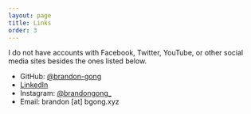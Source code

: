 ```yaml
---
layout: page
title: Links
order: 3
---
```


I do not have accounts with Facebook, Twitter, YouTube, or other social media
sites besides the ones listed below.

- GitHub: [@brandon-gong](https://github.com/brandon-gong)
- [LinkedIn](https://www.linkedin.com/in/brandon-gong/)
- Instagram: [@brandongong_](https://www.instagram.com/brandongong_/)
- Email: brandon \[at] bgong.xyz
